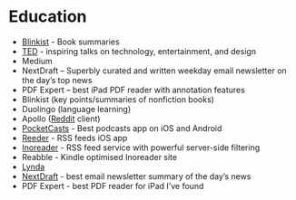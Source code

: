 # Education

* [Blinkist](http://blinki.st/89daef1176a6) - Book summaries
* [TED](https://github.com/leovogel/Personal-Wiki/tree/eb976237c89f7a734d342a3a182c78d188982eb4/TED.com) - inspiring talks on technology, entertainment, and design
* Medium
* NextDraft – Superbly curated and written weekday email newsletter on the day’s top news
* PDF Expert – best iPad PDF reader with annotation features
* Blinkist \(key points/summaries of nonfiction books\)
* Duolingo \(language learning\)
* Apollo \([Reddit](http://Reddit.com) client\)
* [PocketCasts](https://www.shiftyjelly.com/pocketcasts/) - Best podcasts app on iOS and Android
* [Reeder](http://reederapp.com/) - RSS feeds iOS app
* [Inoreader](https://www.inoreader.com) - RSS feed service with powerful server-side filtering
* Reabble - Kindle optimised Inoreader site
* [Lynda](https://www.lynda.com)
* [NextDraft](http://NextDraft.net) - best email newsletter summary of the day’s news
* PDF Expert - best PDF reader for iPad I’ve found

